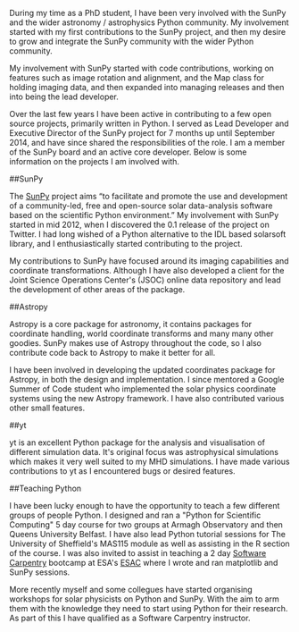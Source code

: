<!--
.. title: Open Science
.. slug: opensci
.. date: 2014/02/09 00:08:05
.. tags:
.. link:
.. description:
.. type: text
-->

During my time as a PhD student, I have been very involved with the
SunPy and the wider astronomy / astrophysics Python community.
My involvement started with my first contributions to the SunPy
project, and then my desire to grow and integrate the SunPy
community with the wider Python community.

My involvement with SunPy started with code contributions, working
on features such as image rotation and alignment, and the Map class
for holding imaging data, and then expanded into managing releases
and then into being the lead developer.


Over the last few years I have been active in contributing to a few open source
projects, primarily written in Python. I served as Lead Developer and Executive
Director of the SunPy project for 7 months up until September 2014, and have
since shared the responsibilities of the role.  I am a member of the SunPy board
and an active core developer. Below is some information on the projects I am
involved with.

##SunPy

The [SunPy](http://sunpy.org) project aims &ldquo;to facilitate and promote the
use and development of a community-led, free and open-source solar
data-analysis software based on the scientific Python environment.&rdquo;
My involvement with SunPy started in mid 2012, when I discovered the 0.1
release of the project on Twitter. I had long wished of a Python alternative to
the IDL based solarsoft library, and I enthusiastically started contributing to
the project.

My contributions to SunPy have focused around its imaging capabilities and
coordinate transformations. Although I have also developed a client for the
Joint Science Operations Center's (JSOC) online data repository and lead the
development of other areas of the package.

##Astropy

Astropy is a core package for astronomy, it contains packages for coordinate
handling, world coordinate transforms and many many other goodies.
SunPy makes use of Astropy throughout the code, so I also contribute code back
to Astropy to make it better for all.

I have been involved in developing the updated coordinates package for Astropy,
in both the design and implementation. I since mentored a Google Summer of Code
student who implemented the solar physics coordinate systems using the new
Astropy framework. I have also contributed various other small features.

##yt

yt is an excellent Python package for the analysis and visualisation of
different simulation data. It's original focus was astrophysical simulations
which makes it very well suited to my MHD simulations. I have made various
contributions to yt as I encountered bugs or desired features.

##Teaching Python

I have been lucky enough to have the opportunity to teach a few different groups
of people Python. I designed and ran a "Python for Scientific Computing" 5 day
course for two groups at Armagh Observatory and then Queens University Belfast.
I have also lead Python tutorial sessions for The University of Sheffield's
MAS115 module as well as assisting in the R section of the course.
I was also invited to assist in teaching a 2 day [Software Carpentry](http://software-carpentry.org/)
bootcamp at ESA's [ESAC](http://www.esa.int/About_Us/ESAC) where I wrote and
ran matplotlib and SunPy sessions.

More recently myself and some collegues have started organising workshops for
solar physicists on Python and SunPy. With the aim to arm them with the
knowledge they need to start using Python for their research. As part of this
I have qualified as a Software Carpentry instructor.
